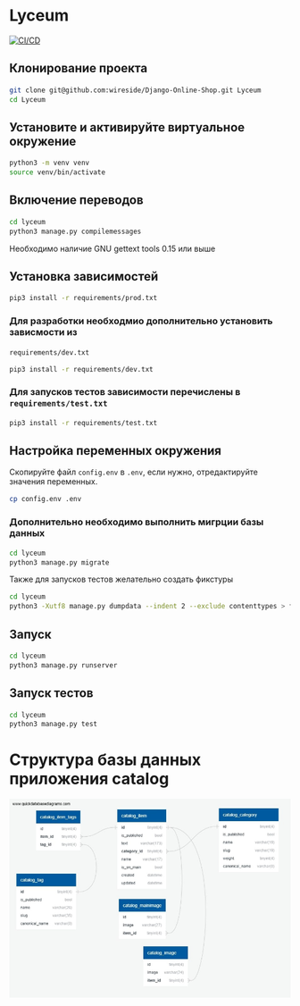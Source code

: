 # Lyceum
[![CI/CD](https://github.com/wireside/Django-Online-Shop/actions/workflows/github-ci-cd.yml/badge.svg?branch=main&nocache=1)](https://github.com/wireside/Django-Online-Shop/actions/workflows/github-ci-cd.yml)
## Клонирование проекта
```bash
git clone git@github.com:wireside/Django-Online-Shop.git Lyceum
cd Lyceum
```
## Установите и активируйте виртуальное окружение
```bash
python3 -m venv venv
source venv/bin/activate
```
## Включение переводов
```bash
cd lyceum
python3 manage.py compilemessages
```
Необходимо наличие GNU gettext tools 0.15 или выше
## Установка зависимостей
```bash
pip3 install -r requirements/prod.txt
``` 
### Для разработки необходмио дополнительно установить зависмости из 
`requirements/dev.txt`
```bash
pip3 install -r requirements/dev.txt
``` 
### Для запусков тестов зависимости перечислены в `requirements/test.txt`
```bash
pip3 install -r requirements/test.txt
``` 
## Настройка переменных окружения
Скопируйте файл `config.env` в `.env`, если нужно, отредактируйте значения 
переменных.
```bash
cp config.env .env
```
### Дополнительно необходимо выполнить мигрции базы данных
```bash
cd lyceum
python3 manage.py migrate
```
Также для запусков тестов желательно создать фикстуры
```bash
cd lyceum
python3 -Xutf8 manage.py dumpdata --indent 2 --exclude contenttypes > fixtures/data.json
```
## Запуск
```bash
cd lyceum
python3 manage.py runserver
```
## Запуск тестов
```bash
cd lyceum
python3 manage.py test
```
# Структура базы данных приложения catalog
![Иллюстрация к проекту](ER.jpg)